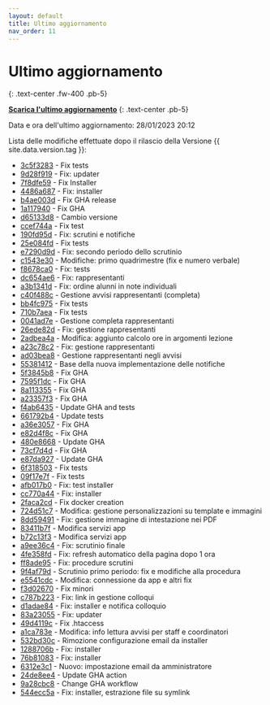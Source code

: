```yaml
---
layout: default
title: Ultimo aggiornamento
nav_order: 11
---
```


# Ultimo aggiornamento
{: .text-center .fw-400 .pb-5}

[**Scarica l'ultimo aggiornamento**](https://github.com/iisgiua/giuaschool/releases/download/update-v1.5.1/giuaschool-update-v1.5.1.zip)
{: .text-center .pb-5}

Data e ora dell'ultimo aggiornamento: 28/01/2023 20:12

Lista delle modifiche effettuate dopo il rilascio della Versione {{ site.data.version.tag }}:

- [3c5f3283](http://github.com/iisgiua/giuaschool/commit/3c5f3283e29ec015b73a6bbbdb8413cefafac7e5) - Fix tests
- [9d28f919](http://github.com/iisgiua/giuaschool/commit/9d28f919bfee70c2b7705f6f3aff9877dd565925) - Fix: updater
- [7f8dfe59](http://github.com/iisgiua/giuaschool/commit/7f8dfe5942294f9619ab3fcbf46f5093ae6517d5) - Fix Installer
- [4486a687](http://github.com/iisgiua/giuaschool/commit/4486a68788e37b587e876551a7d3654f818eb84a) - Fix: installer
- [b4ae003d](http://github.com/iisgiua/giuaschool/commit/b4ae003d39900dc13c7b23ca5ffdf91c814973c6) - Fix GHA release
- [1a117940](http://github.com/iisgiua/giuaschool/commit/1a117940c2d7033011d30b599fe0f7172daee5ba) - Fix GHA
- [d65133d8](http://github.com/iisgiua/giuaschool/commit/d65133d8b1e6aafb35350f3fc5135414d99d8747) - Cambio versione
- [ccef744a](http://github.com/iisgiua/giuaschool/commit/ccef744a68c933eeca43097d018773d2ef40d370) - Fix test
- [190fd95d](http://github.com/iisgiua/giuaschool/commit/190fd95da05b8ee0cac0c5e87651a6920c6eb4d9) - Fix: scrutini e notifiche
- [25e084fd](http://github.com/iisgiua/giuaschool/commit/25e084fd231afb6a8f6b558798ca5783f2053839) - Fix tests
- [e7290d9d](http://github.com/iisgiua/giuaschool/commit/e7290d9d35628c5fd6413ee44eaa2d2da17616f1) - Fix: secondo periodo dello scrutinio
- [c1543e30](http://github.com/iisgiua/giuaschool/commit/c1543e30d8a42b5a63655c26a6c64c1c56f0715e) - Modifiche: primo quadrimestre (fix e numero verbale)
- [f8678ca0](http://github.com/iisgiua/giuaschool/commit/f8678ca07a8e8e8c0d832e7dafa589cd30128689) - Fix: tests
- [dc654ae6](http://github.com/iisgiua/giuaschool/commit/dc654ae61408832f16bff6eaab57c9a4f5ac9ec2) - Fix: rappresentanti
- [a3b1341d](http://github.com/iisgiua/giuaschool/commit/a3b1341de3eb63b3c568485e8f9091104e8ffae7) - Fix: ordine alunni in note individuali
- [c40f488c](http://github.com/iisgiua/giuaschool/commit/c40f488ce5675e549d8df443300db6607da0ee30) - Gestione avvisi rappresentanti (completa)
- [bb4fc975](http://github.com/iisgiua/giuaschool/commit/bb4fc975c17b6f7e4fbc46e5e707f1f968236348) - Fix tests
- [710b7aea](http://github.com/iisgiua/giuaschool/commit/710b7aea25220959df7ee86e495fbf88f01439c4) - Fix tests
- [0041ad7e](http://github.com/iisgiua/giuaschool/commit/0041ad7eb30ed7b1dcbac2b3515428142a9ed965) - Gestione completa rappresentanti
- [26ede82d](http://github.com/iisgiua/giuaschool/commit/26ede82d389fee4caad1b9a9a529d35505e37f21) - Fix: gestione rappresentanti
- [2adbea4a](http://github.com/iisgiua/giuaschool/commit/2adbea4a83d4b054aa16ed2f4ed98f7a72a583ad) - Modifica: aggiunto calcolo ore in argomenti lezione
- [a23c78c2](http://github.com/iisgiua/giuaschool/commit/a23c78c2bbc343b647929fdfbcb84423712e520c) - Fix: gestione rappresentanti
- [ad03bea8](http://github.com/iisgiua/giuaschool/commit/ad03bea8cf6a8b1d5b7f5711d6d7d621dd4440ca) - Gestione rappresentanti negli avvisi
- [55381412](http://github.com/iisgiua/giuaschool/commit/55381412f2496d8384bfe49baa0e16037d6dd761) - Base della nuova implementazione delle notifiche
- [5f3845b8](http://github.com/iisgiua/giuaschool/commit/5f3845b8d12a00933edb56981707c61937dba51b) - Fix GHA
- [7595f1dc](http://github.com/iisgiua/giuaschool/commit/7595f1dc6e538e5d9225033ec3b29b1ed4f8eb07) - Fix GHA
- [8a113355](http://github.com/iisgiua/giuaschool/commit/8a113355e1f32cc1bb2c18098ce92fe6c422c991) - Fix GHA
- [a23357f3](http://github.com/iisgiua/giuaschool/commit/a23357f3a3cc7fad0bf6d6d2a77731eeb5ab609a) - Fix GHA
- [f4ab6435](http://github.com/iisgiua/giuaschool/commit/f4ab64358665c6f15cd92db67a585d2e48838bb3) - Update GHA and tests
- [661792b4](http://github.com/iisgiua/giuaschool/commit/661792b44b68bc31b0cf516db22c5293f7e7888b) - Update tests
- [a36e3057](http://github.com/iisgiua/giuaschool/commit/a36e3057183e8d7fe963b3205f17d189a22f881e) - Fix GHA
- [e82d4f8c](http://github.com/iisgiua/giuaschool/commit/e82d4f8c0fb00fb52351316df3e83f07ee38f2b4) - Fix GHA
- [480e8668](http://github.com/iisgiua/giuaschool/commit/480e866823654d6f8c8f7a24607eff2d7b1067a1) - Update GHA
- [73cf7d4d](http://github.com/iisgiua/giuaschool/commit/73cf7d4d88aa200f313125a42616b24a2840782b) - Fix GHA
- [e87da927](http://github.com/iisgiua/giuaschool/commit/e87da927c9f35962d0d79040ac949c515f53e38f) - Update GHA
- [6f318503](http://github.com/iisgiua/giuaschool/commit/6f3185033b884816127d7838b4fe28c2db235d6c) - Fix tests
- [09f17e7f](http://github.com/iisgiua/giuaschool/commit/09f17e7fc6ffa701a01e0eade8dd96cd3db4941c) - Fix tests
- [afb017b0](http://github.com/iisgiua/giuaschool/commit/afb017b0bd9e38360ab0dcc536ec506bbebd975e) - Fix: test installer
- [cc770a44](http://github.com/iisgiua/giuaschool/commit/cc770a4409fa5d9ca7f281772eac43a2804501cf) - Fix: installer
- [2faca2cd](http://github.com/iisgiua/giuaschool/commit/2faca2cd76913c143914fbd0d07f57ba66d2f9e1) - Fix docker creation
- [724d51c7](http://github.com/iisgiua/giuaschool/commit/724d51c7150b8223ac36a90fef58705b57956d0c) - Modifica: gestione personalizzazioni su template e immagini
- [8dd59491](http://github.com/iisgiua/giuaschool/commit/8dd594918c0495660bdf2ed4dcd531dd3afc5bd5) - Fix: gestione immagine di intestazione nei PDF
- [83411b7f](http://github.com/iisgiua/giuaschool/commit/83411b7fca49576030955a64018900d2fd9476a0) - Modifica servizi app
- [b72c13f3](http://github.com/iisgiua/giuaschool/commit/b72c13f33603cdcb80d01ef4c70eeb210685ffd9) - Modifica servizi app
- [a9ee36c4](http://github.com/iisgiua/giuaschool/commit/a9ee36c4385684473c439ebba646c441678b0263) - Fix: scrutinio finale
- [4fe358fd](http://github.com/iisgiua/giuaschool/commit/4fe358fdeb4be46ebf75e7d4e8560dc1d72db33c) - Fix: refresh automatico della pagina dopo 1 ora
- [ff8ade95](http://github.com/iisgiua/giuaschool/commit/ff8ade959eec5e458f3f2c8bfe387a187510d3b6) - Fix: procedure scrutini
- [9f4af79d](http://github.com/iisgiua/giuaschool/commit/9f4af79dba8ecebea80def08977b8ca942783c92) - Scrutinio primo periodo: fix e modifiche alla procedura
- [e5541cdc](http://github.com/iisgiua/giuaschool/commit/e5541cdc96a82993052bf520d6c5aa98658deb83) - Modifica: connessione da app e altri fix
- [f3d02670](http://github.com/iisgiua/giuaschool/commit/f3d02670e994b137129dd15d3e30a565fdee3197) - Fix minori
- [c787b223](http://github.com/iisgiua/giuaschool/commit/c787b2239225d40dce368e222184f4ef3396bb39) - Fix: link in gestione colloqui
- [d1adae84](http://github.com/iisgiua/giuaschool/commit/d1adae84c374329375c60bb4d3ec6bc628a8df3a) - Fix: installer e notifica colloquio
- [83a23055](http://github.com/iisgiua/giuaschool/commit/83a23055f011e6c5a279511432a81bdf4cb5d5f4) - Fix: updater
- [49d4119c](http://github.com/iisgiua/giuaschool/commit/49d4119cfa276b17c04c7c9914a5f1a5d9925308) - Fix .htaccess
- [a1ca783e](http://github.com/iisgiua/giuaschool/commit/a1ca783edeecbc8955e462e89a559283db2d609e) - Modifica: info lettura avvisi per staff e coordinatori
- [532bd30c](http://github.com/iisgiua/giuaschool/commit/532bd30c06142be40c89a673721108d70b023c5c) - Rimozione configurazione email da installer
- [1288706b](http://github.com/iisgiua/giuaschool/commit/1288706b02b43ed01c8c95f7a6d421d1e1fc1ea5) - Fix: installer
- [76b81083](http://github.com/iisgiua/giuaschool/commit/76b810830b677af473ec880af082a4b8f7fade65) - Fix: installer
- [6312e3c1](http://github.com/iisgiua/giuaschool/commit/6312e3c199b84e742452d06159b505a2b06108f3) - Nuovo: impostazione email da amministratore
- [24de8ee4](http://github.com/iisgiua/giuaschool/commit/24de8ee40fb9af826846a790262e9902cecd3a77) - Update GHA action
- [9a28cbc8](http://github.com/iisgiua/giuaschool/commit/9a28cbc847f2865c0d9a01c92c47e0e1c9862b72) - Change GHA workflow
- [544ecc5a](http://github.com/iisgiua/giuaschool/commit/544ecc5ab4a5ae366338243ed9bffb1edc98a3b6) - Fix: installer, estrazione file su symlink

